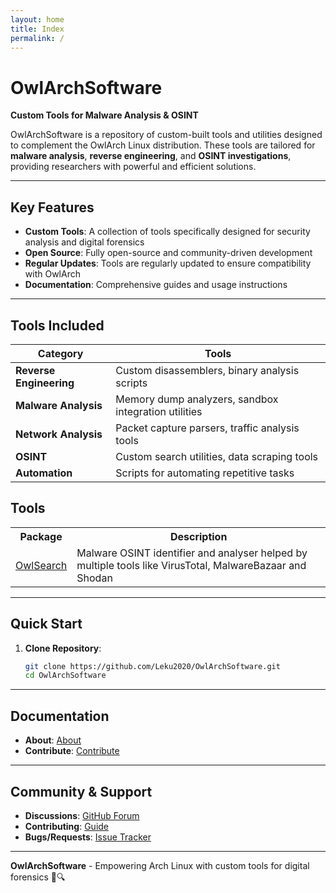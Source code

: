 ```yaml
---
layout: home
title: Index
permalink: /
---
```


# OwlArchSoftware  
**Custom Tools for Malware Analysis & OSINT**  

OwlArchSoftware is a repository of custom-built tools and utilities designed to complement the OwlArch Linux distribution. These tools are tailored for **malware analysis**, **reverse engineering**, and **OSINT investigations**, providing researchers with powerful and efficient solutions.

---

## Key Features  
- **Custom Tools**: A collection of tools specifically designed for security analysis and digital forensics  
- **Open Source**: Fully open-source and community-driven development  
- **Regular Updates**: Tools are regularly updated to ensure compatibility with OwlArch  
- **Documentation**: Comprehensive guides and usage instructions  

---

## Tools Included  

| Category               | Tools                                                                 |  
|------------------------|-----------------------------------------------------------------------|  
| **Reverse Engineering** | Custom disassemblers, binary analysis scripts                        |  
| **Malware Analysis**    | Memory dump analyzers, sandbox integration utilities                 |  
| **Network Analysis**    | Packet capture parsers, traffic analysis tools                       |  
| **OSINT**               | Custom search utilities, data scraping tools                        |  
| **Automation**          | Scripts for automating repetitive tasks                             |  


## Tools
<table class="osint">  
  <tr><th>Package</th><th>Description</th></tr>  
  <tr><td><a href="owlsearch">OwlSearch</a></td><td>Malware OSINT identifier and analyser helped by multiple tools like VirusTotal, MalwareBazaar and Shodan</td></tr>  
</table> 

---

## Quick Start  
1. **Clone Repository**:  
   ```bash  
   git clone https://github.com/Leku2020/OwlArchSoftware.git
   cd OwlArchSoftware
   ```

---

## Documentation  
- **About**: [About](about)  
- **Contribute**: [Contribute](contribute) 

---

## Community & Support  
- **Discussions**: [GitHub Forum](https://github.com/Leku2020/OwlArchSoftware/discussions)  
- **Contributing**: [Guide](https://leku2020.github.io/OwlArchSoftware/contribute)  
- **Bugs/Requests**: [Issue Tracker](https://github.com/Leku2020/OwlArchSoftware/issues)  

---

**OwlArchSoftware** - Empowering Arch Linux with custom tools for digital forensics 🦉🔍


<style>  
.package-table {  
  width: 100%;  
  border-collapse: collapse;  
  margin: 2rem 0;  
}  
.package-table th,  
.package-table td {  
  border: 1px solid #ddd;  
  padding: 12px;  
  text-align: left;  
}  
.package-table th {  
  background-color: #f5f5f5;  
}  
</style>  
